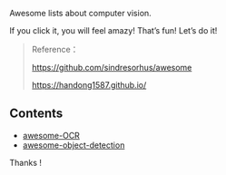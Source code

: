 Awesome lists about computer vision.

If you click it,  you will feel amazy! That’s fun!  Let’s do it!

> Reference：
>
> https://github.com/sindresorhus/awesome
>
> https://handong1587.github.io/



## Contents

- [awesome-OCR](https://github.com/DWCTOD/awesome-computer-vision/blob/master/awesome-ocr-%E6%9C%80%E5%85%A8OCR%E7%9B%B8%E5%85%B3%E8%B5%84%E6%96%99%E6%95%B4%E7%90%86.md)
- [awesome-object-detection](https://github.com/DWCTOD/awesome-computer-vision/blob/master/awesome-object-detection.md)



Thanks !